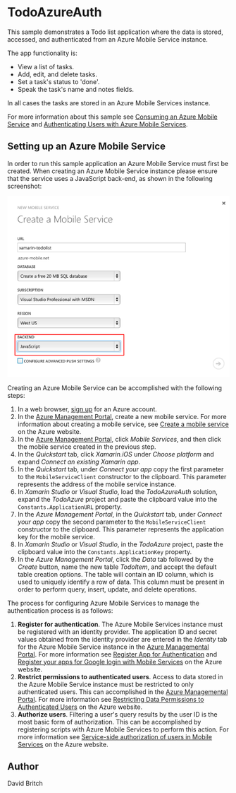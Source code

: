 TodoAzureAuth
=============

This sample demonstrates a Todo list application where the data is stored, accessed, and authenticated from an Azure Mobile Service instance.

The app functionality is:

- View a list of tasks.
- Add, edit, and delete tasks.
- Set a task's status to 'done'.
- Speak the task's name and notes fields.

In all cases the tasks are stored in an Azure Mobile Services instance.

For more information about this sample see [Consuming an Azure Mobile Service](http://developer.xamarin.com/guides/cross-platform/xamarin-forms/web-services/consuming/azure/) and [Authenticating Users with Azure Mobile Services](http://developer.xamarin.com/guides/cross-platform/xamarin-forms/web-services/authentication/azure/).

Setting up an Azure Mobile Service
----------------------------------

In order to run this sample application an Azure Mobile Service must first be created. When creating an Azure Mobile Service instance please ensure that the service uses a JavaScript back-end, as shown in the following screenshot:

![](Images/backend.png)

Creating an Azure Mobile Service can be accomplished with the following steps:

1. In a web browser, [sign up](https://account.windowsazure.com/signup) for an Azure account.
1. In the [Azure Management Portal](https://manage.windowsazure.com), create a new mobile service. For more information about creating a mobile service, see [Create a mobile service](https://azure.microsoft.com/en-gb/documentation/articles/partner-xamarin-mobile-services-ios-get-started/#create-new-service) on the Azure website.
1. In the [Azure Management Portal](https://manage.windowsazure.com), click *Mobile Services*, and then click the mobile service created in the previous step.
1. In the *Quickstart* tab, click *Xamarin.iOS* under *Choose platform* and expand *Connect an existing Xamarin app*.
1. In the *Quickstart* tab, under *Connect your app* copy the first parameter to the `MobileServiceClient` constructor to the clipboard. This parameter represents the address of the mobile service instance.
1. In *Xamarin Studio* or *Visual Studio*, load the *TodoAzureAuth* solution, expand the *TodoAzure* project and paste the clipboard value into the `Constants.ApplicationURL` property.
1. In the *Azure Management Portal*, in the *Quickstart* tab, under *Connect your app* copy the second parameter to the `MobileServiceClient` constructor to the clipboard. This parameter represents the application key for the mobile service.
1. In *Xamarin Studio* or *Visual Studio*, in the *TodoAzure* project, paste the clipboard value into the `Constants.ApplicationKey` property.
1. In the *Azure Management Portal*, click the *Data* tab followed by the *Create* button, name the new table *TodoItem*, and accept the default table creation options. The table will contain an ID column, which is used to uniquely identify a row of data. This column must be present in order to perform query, insert, update, and delete operations.

The process for configuring Azure Mobile Services to manage the authentication process is as follows:

1. **Register for authentication**. The Azure Mobile Services instance must be registered with an identity provider. The application ID and secret values obtained from the identity provider are entered in the *Identity* tab for the Azure Mobile Service instance in the [Azure Managemental Portal](https://manage.windowsazure.com/). For more information see [Register App for Authentication](https://azure.microsoft.com/en-gb/documentation/articles/mobile-services-ios-get-started-users/#register) and [Register your apps for Google login with Mobile Services](https://azure.microsoft.com/en-gb/documentation/articles/mobile-services-how-to-register-google-authentication/) on the Azure website.
1. **Restrict permissions to authenticated users**. Access to data stored in the Azure Mobile Service instance must be restricted to only authenticated users. This can accomplished in the [Azure Managemental Portal](https://manage.windowsazure.com/). For more information see [Restricting Data Permissions to Authenticated Users](https://azure.microsoft.com/en-gb/documentation/articles/mobile-services-ios-get-started-users/#permissions) on the Azure website.
1. **Authorize users**. Filtering a user's query results by the user ID is the most basic form of authorization. This can be accomplished by registering scripts with Azure Mobile Services to perform this action. For more information see [Service-side authorization of users in Mobile Services](https://azure.microsoft.com/en-gb/documentation/articles/mobile-services-javascript-backend-service-side-authorization/) on the Azure website.

Author
------

David Britch
